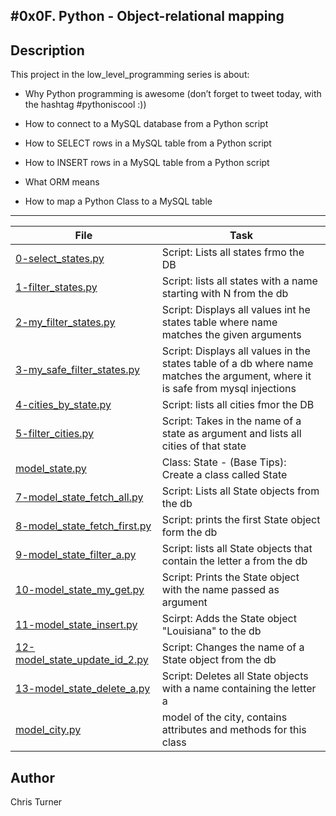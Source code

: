 #0x0F. Python - Object-relational mapping
---
## Description

This project in the low_level_programming series is about:

* Why Python programming is awesome (don’t forget to tweet today, with the hashtag #pythoniscool :))

* How to connect to a MySQL database from a Python script

* How to SELECT rows in a MySQL table from a Python script

* How to INSERT rows in a MySQL table from a Python script

* What ORM means

* How to map a Python Class to a MySQL table

---
File|Task
---|---
[0-select_states.py ](./0-select_states.py ) | Script: Lists all states frmo the DB
[1-filter_states.py ](./1-filter_states.py ) | Script: lists all states with a name starting with N from the db
[2-my_filter_states.py ](./2-my_filter_states.py ) | Script: Displays all values int he states table where name matches the given arguments
[3-my_safe_filter_states.py ](./3-my_safe_filter_states.py ) | Script: Displays all values in the states table of a db where name matches the argument, where it is safe from mysql injections
[4-cities_by_state.py ](./4-cities_by_state.py ) | Script: lists all cities fmor the DB
[5-filter_cities.py ](./5-filter_cities.py ) | Script: Takes in the name of a state as argument and lists all cities of that state
[model_state.py](model_state.py) | Class: State - (Base Tips): Create a class called State
[7-model_state_fetch_all.py ](./7-model_state_fetch_all.py ) | Script: Lists all State objects from the db
[8-model_state_fetch_first.py ](./8-model_state_fetch_first.py ) | Script: prints the first State object form the db
[9-model_state_filter_a.py ](./9-model_state_filter_a.py ) | Script: lists all State objects that contain the letter a from the db
[10-model_state_my_get.py ](./10-model_state_my_get.py ) | Script: Prints the State object with the name passed as argument
[11-model_state_insert.py ](./11-model_state_insert.py ) | Scirpt: Adds the State object "Louisiana" to the db
[12-model_state_update_id_2.py ](./12-model_state_update_id_2.py ) | Script: Changes the name of a State object from the db
[13-model_state_delete_a.py ](./13-model_state_delete_a.py ) | Script: Deletes all State objects with a name containing the letter a
[model_city.py](./model_city.py) | model of the city, contains attributes and methods for this class

## Author
 Chris Turner
